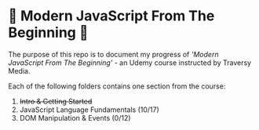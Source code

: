 # 🌟 Modern JavaScript From The Beginning 🚀
The purpose of this repo is to document my progress of _'Modern JavaScript From The Beginning'_ - an Udemy course instructed by Traversy Media.

Each of the following folders contains one section from the course:
1. ~~Intro & Getting Started~~
2. JavaScript Language Fundamentals (10/17)
3. DOM Manipulation & Events (0/12)
<!-- 4. DOM Projects (0/9) -->
<!-- 5. Object Oriented JavaScript - ES6 & Beyond (0/6) -->
<!-- 6. OOP Book List Project (50/55) -->


<!-- Misc. -->
<!-- [here](https://) -->
<!-- ![thumbnail image](img/preview.png) -->
